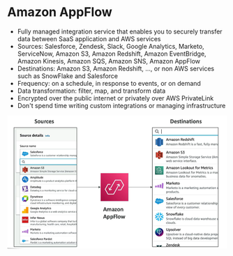 # Amazon AppFlow

- Fully managed integration service that enables you to securely transfer data between SaaS application and AWS services
- Sources: Salesforce, Zendesk, Slack, Google Analytics, Marketo, ServiceNow, Amazon S3, Amazon Redshift, Amazon EventBridge, Amazon Kinesis, Amazon SQS, Amazon SNS, Amazon AppFlow
- Destinations: Amazon S3, Amazon Redshift, ..., or non AWS services such as SnowFlake and Salesforce
- Frequency: on a schedule, in response to events, or on demand
- Data transformation: filter, map, and transform data
- Encrypted over the public internet or privately over AWS PrivateLink
- Don't spend time writing custom integrations or managing infrastructure

![Alt text](images/appflow.png)